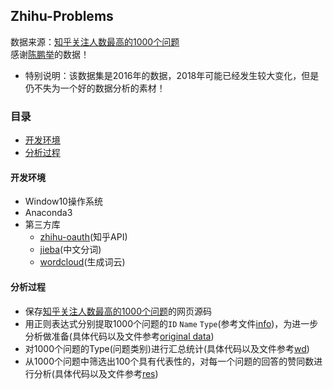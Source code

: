 Zhihu-Problems
-----
数据来源：[知乎关注人数最高的1000个问题](https://zhuanlan.zhihu.com/p/21103740)<br>
感谢[陈鹏举](https://www.zhihu.com/people/chen-peng-ju/activities)的数据！<br>
* 特别说明：该数据集是2016年的数据，2018年可能已经发生较大变化，但是仍不失为一个好的数据分析的素材！
### 目录
* [开发环境](#开发环境)
* [分析过程](#分析过程)
#### 开发环境
* Window10操作系统
* Anaconda3
* 第三方库
  * [zhihu-oauth](https://github.com/7sDream/zhihu-oauth)(知乎API)
  * [jieba](https://github.com/fxsjy/jieba)(中文分词)
  * [wordcloud](https://github.com/amueller/word_cloud)(生成词云)
#### 分析过程
* 保存[知乎关注人数最高的1000个问题](https://zhuanlan.zhihu.com/p/21103740)的网页源码<br>
* 用正则表达式分别提取1000个问题的`ID` `Name` `Type`(参考文件[info](/original%20data/info.csv))，为进一步分析做准备(具体代码以及文件参考[original data](/original%20data))<br>
* 对1000个问题的Type(问题类别)进行汇总统计(具体代码以及文件参考[wd](wd))
* 从1000个问题中筛选出100个具有代表性的，对每一个问题的回答的赞同数进行分析(具体代码以及文件参考[res](/problems%20analysis/res))
